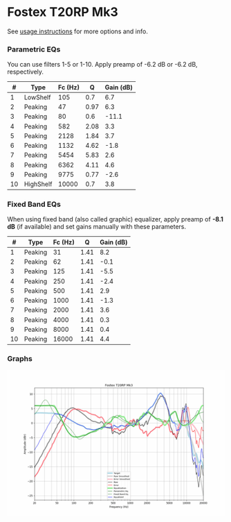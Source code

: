 # Fostex T20RP Mk3
See [usage instructions](https://github.com/jaakkopasanen/AutoEq#usage) for more options and info.

### Parametric EQs
You can use filters 1-5 or 1-10. Apply preamp of -6.2 dB or -6.2 dB, respectively.

|   # | Type      |   Fc (Hz) |    Q |   Gain (dB) |
|-----|-----------|-----------|------|-------------|
|   1 | LowShelf  |       105 | 0.7  |         6.7 |
|   2 | Peaking   |        47 | 0.97 |         6.3 |
|   3 | Peaking   |        80 | 0.6  |       -11.1 |
|   4 | Peaking   |       582 | 2.08 |         3.3 |
|   5 | Peaking   |      2128 | 1.84 |         3.7 |
|   6 | Peaking   |      1132 | 4.62 |        -1.8 |
|   7 | Peaking   |      5454 | 5.83 |         2.6 |
|   8 | Peaking   |      6362 | 4.11 |         4.6 |
|   9 | Peaking   |      9775 | 0.77 |        -2.6 |
|  10 | HighShelf |     10000 | 0.7  |         3.8 |

### Fixed Band EQs
When using fixed band (also called graphic) equalizer, apply preamp of **-8.1 dB** (if available) and set gains manually with these parameters.

|   # | Type    |   Fc (Hz) |    Q |   Gain (dB) |
|-----|---------|-----------|------|-------------|
|   1 | Peaking |        31 | 1.41 |         8.2 |
|   2 | Peaking |        62 | 1.41 |        -0.1 |
|   3 | Peaking |       125 | 1.41 |        -5.5 |
|   4 | Peaking |       250 | 1.41 |        -2.4 |
|   5 | Peaking |       500 | 1.41 |         2.9 |
|   6 | Peaking |      1000 | 1.41 |        -1.3 |
|   7 | Peaking |      2000 | 1.41 |         3.6 |
|   8 | Peaking |      4000 | 1.41 |         0.3 |
|   9 | Peaking |      8000 | 1.41 |         0.4 |
|  10 | Peaking |     16000 | 1.41 |         4.4 |

### Graphs
![](./Fostex%20T20RP%20Mk3.png)
